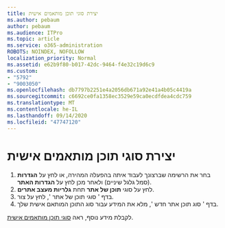 ```yaml
---
title: יצירת סוגי תוכן מותאמים אישית
ms.author: pebaum
author: pebaum
ms.audience: ITPro
ms.topic: article
ms.service: o365-administration
ROBOTS: NOINDEX, NOFOLLOW
localization_priority: Normal
ms.assetid: e62b9f80-b017-42dc-9464-f4e32c19d6c9
ms.custom:
- "5792"
- "9003050"
ms.openlocfilehash: db7797b2251e4a2056db671a92e41a4b05c4419a
ms.sourcegitcommit: c6692ce0fa1358ec3529e59ca0ecdfdea4cdc759
ms.translationtype: MT
ms.contentlocale: he-IL
ms.lasthandoff: 09/14/2020
ms.locfileid: "47747120"
---
```

# <a name="create-custom-content-types"></a>יצירת סוגי תוכן מותאמים אישית

1. בחר את הרשימה שברצונך לעבוד איתה בהפעלה המהירה, או לחץ על **הגדרות**  (סמל גלגל שיניים) ולאחר מכן לחץ על  **הגדרות האתר**.
2. לחץ על סוגי **תוכן של אתר**  תחת  **גלריות מעצב אתרים**.
3. בדף ' סוגי תוכן של אתר ', לחץ על צור.
4. בדף ' סוג תוכן אתר חדש ', מלא את המידע עבור סוג התוכן המותאם אישית שלך.

לקבלת מידע נוסף, ראה  [סוגי תוכן מותאמים אישית](https://support.microsoft.com/office/e1277a2e-a1e8-4473-9126-91a0647766e5#__toc323548991).